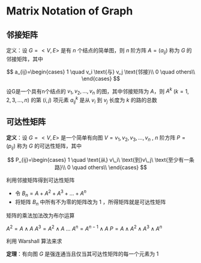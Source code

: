 # Matrix Notation of Graph

## 邻接矩阵

定义：设 $G=<V,E>$ 是有 $n$ 个结点的简单图，则 $n$ 阶方阵 $A=(a_{ij})$ 称为 $G$ 的邻接矩阵，其中

$$
a_{ij}=\begin{cases}
	1 \quad v_i \text{与} v_j \text{邻接}\\
	0 \quad others\\
\end{cases}
$$

设G是一个具有n个结点的 ${v_1,v_2,…,v_n }$ 的图，其中邻接矩阵为 $A$，则 $A^k$  $(k=1,2,3,…,n)$ 的第 $(i,j)$ 项元素 $a_{ij}^k$ 是从 $v_i$ 到 $v_j$ 长度为 $k$ 的路的总数

## 可达性矩阵

**定义**：设 $G=<V,E>$ 是一个简单有向图 $V={v_1,v_2,v_3,… ,v_n }$ , $n$ 阶方阵 $P=(p_{ij} )$ 称为 $G$ 的可达性矩阵，其中

$$
P_{ij}=\begin{cases}
	1 \quad \text{从} v\_i\ \text{到}v\_j\ \text{至少有一条路}\\
	0 \quad others\\
\end{cases}
$$

利用邻接矩阵得到可达性矩阵

- 令 $B_n=A+A^2+A^3+…+A^n$
- 将矩阵 $B_n$ 中所有不为零的矩阵改为 1 ，所得矩阵就是可达性矩阵

矩阵的乘法加法改为布尔运算

$A^2=A∧A$
$A^3=A^2∧A$
$\dots$
$A^n=A^{n−1}∧A$
$P=A∧A^2∧A^3∧A^n$

利用 Warshall 算法来求

**定理**：有向图 $G$ 是强连通当且仅当其可达性矩阵的每一个元素为 1

